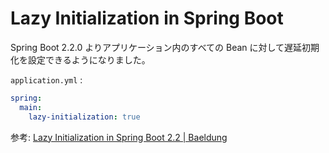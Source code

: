 # Lazy Initialization in Spring Boot

Spring Boot 2.2.0 よりアプリケーション内のすべての Bean に対して遅延初期化を設定できるようになりました。

`application.yml` :

```yaml
spring:
  main:
    lazy-initialization: true
```

参考: [Lazy Initialization in Spring Boot 2.2 | Baeldung](https://www.baeldung.com/spring-boot-lazy-initialization)
